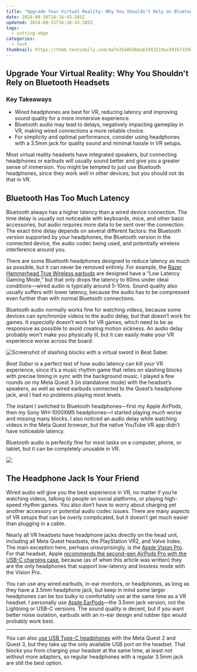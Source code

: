 ```yaml
---
title: "Upgrade Your Virtual Reality: Why You Shouldn't Rely on Bluetooth Headsets"
date: 2024-08-30T16:16:43.585Z
updated: 2024-08-31T16:16:43.585Z
tags:
  - cutting-edge
categories:
  - tech
thumbnail: https://thmb.techidaily.com/4a7e35e05dbbab3383219ac491b7159c730c023be090a3ce22bfc91cc23bb5f7.jpg
---
```


## Upgrade Your Virtual Reality: Why You Shouldn't Rely on Bluetooth Headsets

### Key Takeaways

* Wired headphones are best for VR, reducing latency and improving sound quality for a more immersive experience.
* Bluetooth audio may lead to delays, negatively impacting gameplay in VR, making wired connections a more reliable choice.
* For simplicity and optimal performance, consider using headphones with a 3.5mm jack for quality sound and minimal hassle in VR setups.

 Most virtual reality headsets have integrated speakers, but connecting headphones or earbuds will usually sound better and give you a greater sense of immersion. You might be tempted to just use Bluetooth headphones, since they work well in other devices, but you should not do that in VR.

##  Bluetooth Has Too Much Latency

 Bluetooth always has a higher latency than a wired device connection. The time delay is usually not noticeable with keyboards, mice, and other basic accessories, but audio requires more data to be sent over the connection. The exact time delay depends on several different factors: the Bluetooth version supported by your headphones, the Bluetooth version in the connected device, the audio codec being used, and potentially wireless interference around you.

 There are some Bluetooth headphones designed to reduce latency as much as possible, but it can never be removed entirely. For example, the [Razer Hammerhead True Wireless earbuds](https://www.amazon.com/Razer-Hammerhead-Wireless-Bluetooth-Earbuds/dp/B099LZ2BGB?tag=hotoge-20&ascsubtag=UUhtgUeUpU2002255&asc%5Frefurl=https%3A%2F%2Fwww.howtogeek.com%2Fwant-a-better-vr-experience-ditch-the-bluetooth-headphones%2F&asc%5Fcampaign=Evergreen) are designed have a “Low Latency Gaming Mode,” but that only drops the latency to 60ms under ideal conditions—wired audio is typically around 5-10ms. Sound quality also usually suffers with lower latency, because the audio has to be compressed even further than with normal Bluetooth connections.

 Bluetooth audio normally works fine for watching videos, because some devices can synchronize videos to the audio delay, but that doesn’t work for games. It _especially_ doesn’t work for VR games, which need to be as responsive as possible to avoid creating motion sickness. An audio delay probably won’t make you physically ill, but it can easily make your VR experience worse across the board.

![Screenshot of slashing blocks with a virtual sword in Beat Saber.](https://static1.howtogeekimages.com/wordpress/wp-content/uploads/2024/03/vlcsnap-2024-03-06-16h34m21s259.jpeg) 

_Beat Saber_ is a perfect test of how audio latency can kill your VR experience, since it’s a music rhythm game that relies on slashing blocks with precise timing in sync with the background music. I played a few rounds on my Meta Quest 3 (in standalone mode) with the headset’s speakers, as well as wired earbuds connected to the Quest’s headphone jack, and I had no problems playing most levels.

 The instant I switched to Bluetooth headphones—first my Apple AirPods, then my Sony WH-1000XM5 headphones—I started playing _much_ worse and missing many blocks. I also noticed an audio delay while watching videos in the Meta Quest browser, but the native YouTube VR app didn’t have noticeable latency.

 Bluetooth audio is perfectly fine for most tasks on a computer, phone, or tablet, but it can be completely unusable in VR.

<!-- affiliate ads begin -->
<a href="https://shop.mondly.com/affiliate.php?ACCOUNT=ATISTUDI&AFFILIATE=108875&PATH=https%3A%2F%2Fwww.mondly.com%3FAFFILIATE%3D108875%26RESOURCE%3D%2BEducational%2B970x90%2B"><img src="https://secure.avangate.com/images/merchant/69c418c33ec2e1a4267fa9bb77fa1428/educational-970x90.gif" border="0"></a>
<!-- affiliate ads end -->
##  The Headphone Jack Is Your Friend

 Wired audio will give you the best experience in VR, no matter if you’re watching videos, talking to people on social platforms, or playing high-speed rhythm games. You also don’t have to worry about charging yet another accessory or potential audio codec issues. There are many aspects of VR setups that can be overly complicated, but it doesn’t get much easier than plugging in a cable.

 Nearly all VR headsets have headphone jacks directly on the head unit, including all Meta Quest headsets, the PlayStation VR2, and Valve Index. The main exception here, perhaps unsurprisingly, is the [Apple Vision Pro](https://tiktok-videos.techidaily.com/formulating-a-heartfelt-tiktok-epilogue-for-2024/). For that headset, Apple [recommends the second-gen AirPods Pro with the USB-C charging case](https://support.apple.com/en-us/HT213920), because (as of when this article was written) they are the only headphones that support low-latency and lossless mode with the Vision Pro.

 You can use any wired earbuds, in-ear monitors, or headphones, as long as they have a 3.5mm headphone jack, but keep in mind some larger headphones can be too bulky to comfortably use at the same time as a VR headset. I personally use [Apple EarPods](https://www.amazon.com/Apple-EarPods-3-5mm-Headphone-Plug/dp/B06X16Z7DZ?tag=hotoge-20&ascsubtag=UUhtgUeUpU2002255&asc%5Frefurl=https%3A%2F%2Fwww.howtogeek.com%2Fwant-a-better-vr-experience-ditch-the-bluetooth-headphones%2F&asc%5Fcampaign=Evergreen)—the 3.5mm jack version, not the Lightning or USB-C versions. The sound quality is decent, but if you want better noise isolation, earbuds with an in-ear design and rubber tips would probably work best.

---

 You can also [use USB Type-C headphones](https://www.meta.com/help/quest/articles/headsets-and-accessories/using-your-headset/using-headphones/) with the Meta Quest 2 and Quest 3, but they take up the only available USB port on the headset. That blocks you from charging your headset at the same time, at least not without more adapters, so regular headphones with a regular 3.5mm jack are still the best option.

<ins class="adsbygoogle"
     style="display:block"
     data-ad-format="autorelaxed"
     data-ad-client="ca-pub-7571918770474297"
     data-ad-slot="1223367746"></ins>



<ins class="adsbygoogle"
     style="display:block"
     data-ad-client="ca-pub-7571918770474297"
     data-ad-slot="8358498916"
     data-ad-format="auto"
     data-full-width-responsive="true"></ins>


